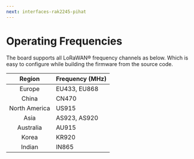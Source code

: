 ```yaml
---
next: interfaces-rak2245-pihat
---
```


# Operating Frequencies

The board supports all LoRaWAN® frequency channels as below. Which is easy to configure while building the firmware from the source code.

| Region | Frequency (MHz) | 
| :----:  | ---- | 
| Europe | EU433, EU868 | 
| China | CN470 | 
| North America | US915 | 
| Asia | AS923, AS920 | 
| Australia | AU915 | 
| Korea | KR920 | 
| Indian | IN865 | 


